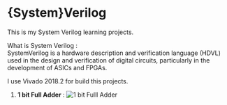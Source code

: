 # {System}Verilog
This is my System Verilog learning projects.

What is System Verilog : <br>
SystemVerilog is a hardware description and verification language (HDVL) used in the design and verification of digital circuits, particularly in the development of ASICs and FPGAs.

I use Vivado 2018.2 for build this projects.
 
01) **1 bit Full Adder** : ![1 bit Fulll Adder]((https://github.com/Tenura2001/System_Verilog_by_Tenura/tree/main/01)%201%20bit%20Full%20Adder)

